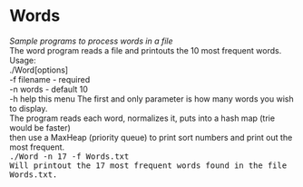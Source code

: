 # Words
*Sample programs to process words in a file*
<br>
The word program reads a file and printouts the 10 most frequent words.
<br> 
Usage: 
<br> 
./Word[options]
<br> 
-f filename - required
<br> 
-n words - default 10
<br> 
-h help this menu
The first and only parameter is how many words you wish to display.
<br>
The program reads each word, normalizes it, puts into a hash map (trie would be faster)
<br>
then use a MaxHeap (priority queue) to print sort numbers and print out the most frequent.
<br>
<tt>./Word -n 17 -f Words.txt
<br>
Will printout the 17 most frequent words found in the file Words.txt.
